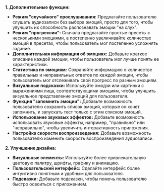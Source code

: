 **1. Дополнительные функции:**

* **Режим "случайного"  прослушивания:**  Предлагайте  пользователю  слушать  аудиозаписи  без  выбора  эмоций,  просто  для  того,  чтобы  улучшить  их  способность  распознавать  эмоции  "на слух".
* **Режим  "прогрессии":**  Сначала  предлагайте  простые  пресеты  с  несколькими  эмоциями,  а  постепенно  увеличивайте  количество  эмоций  в  пресетах,  чтобы  пользователь  мог  постепенно  усложнять  задание.
* **Дополнительная  информация  об  эмоциях:**  Добавьте  краткое  описание  каждой  эмоции,  чтобы  пользователь  мог  лучше  понять  ее  характеристики.
* **Статистика  по  эмоциям:**  Сохраняйте  информацию  о  количестве  правильных  и  неправильных  ответов  по  каждой  эмоции,  чтобы  пользователь  мог  отслеживать  свой  прогресс  по  разным  эмоциям.
* **Визуальные подсказки:**  Используйте  эмодзи  или  картинки  с  выражениями  лица,  соответствующими  эмоциям,  чтобы  улучшить  визуальное  представление  эмоций  для  пользователя.
* **Функция  "запомнить  эмоции":**  Добавьте  возможность  пользователю  сохранить  список  эмоций,  которые  он  хочет  запомнить,  и  запускать  тест  только  с  этим  списком  эмоций.
* **Использование  звуковых  эффектов:**  Добавьте  возможность  использовать  звуковые  эффекты,  например,  "правильно"  или  "неправильно",  чтобы  увеличить  интерактивность  приложения.
* **Настройка  скорости  воспроизведения:**  Добавьте  возможность  пользователю  изменить  скорость  воспроизведения  аудиозаписи.

**2. Улучшение  дизайна:**

* **Визуальные  элементы:**  Используйте  более  привлекательную  цветовую  палитру,  шрифты,  графику  и  анимацию.
* **Пользовательский  интерфейс:**  Сделайте  интерфейс  более  интуитивно  понятным  и  удобным  для  пользователя.
* **Подсказки:**  Добавьте  подсказки,  чтобы  помочь  пользователю  быстро  освоиться  с  приложением.
